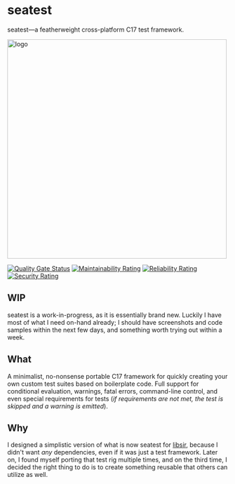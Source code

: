# seatest

<!-- SPDX-License-Identifier: MIT -->
<!-- Copyright (c) 2023 Ryan M. Lederman <lederman@gmail.com> -->

seatest&mdash;a featherweight cross-platform C17 test framework.

<img src="https://rml.dev/pub/seatest-logo.png" alt="logo" width="500px" height="auto" />

[![Quality Gate Status](https://sonarcloud.io/api/project_badges/measure?project=aremmell_seatest&metric=alert_status)](https://sonarcloud.io/summary/new_code?id=aremmell_seatest)
[![Maintainability Rating](https://sonarcloud.io/api/project_badges/measure?project=aremmell_seatest&metric=sqale_rating)](https://sonarcloud.io/summary/new_code?id=aremmell_seatest)
[![Reliability Rating](https://sonarcloud.io/api/project_badges/measure?project=aremmell_seatest&metric=reliability_rating)](https://sonarcloud.io/summary/new_code?id=aremmell_seatest)
[![Security Rating](https://sonarcloud.io/api/project_badges/measure?project=aremmell_seatest&metric=security_rating)](https://sonarcloud.io/summary/new_code?id=aremmell_seatest)


## WIP

seatest is a work-in-progress, as it is essentially brand new. Luckily I have most of what I need on-hand already; I should have screenshots and code samples within the next few days, and something worth trying out within a week.

## What
A minimalist, no-nonsense portable C17 framework for quickly creating your own custom test suites based on boilerplate code. Full support for conditional evaluation, warnings, fatal errors, command-line control, and even special requirements for tests (*if requirements are not met, the test is skipped and a warning is emitted*).

## Why
I designed a simplistic version of what is now seatest for [libsir](https://github.com/aremmell/libsir), because I didn't want *any* dependencies, even if it was just a test framework. Later on, I found myself porting that test rig multiple times, and on the third time, I decided the right thing to do is to create something reusable that others can utilize as well.
